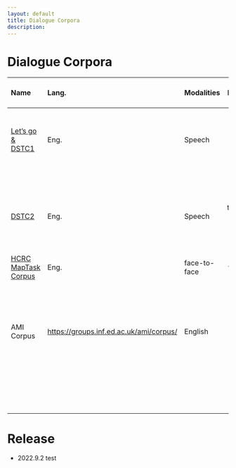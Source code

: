 ```yaml
---
layout: default
title: Dialogue Corpora
description: 
---
```

# Dialogue Corpora

| Name | Lang. | Modalities | Data Type | Task/Domain | Participants | Size | Ave. # of turns. | Brief Description | Paper Link |
|:---|:---|:---|:---:|:---|:---|:---|:---|:---|:---|
| [Let’s go & DSTC1](https://github.com/DialRC/LetsGoDataset)  | Eng. | Speech | Audio | Bus schedules | Human-System | 171K dialogues | n/a | telephone conversations between real users and bus information systems |  [Paper](http://www.cs.cmu.edu/~dbohus/docs/letsgo_interspeech2006.pdf) |
|  |  |  |  |  |  |  |  |  |  |
|  |  |  |  |  |  |  |  |  |  |
|  |  |  |  |  |  |  |  |  |  |
| [DSTC2](https://github.com/matthen/dstc)  | Eng. | Speech | transcripts and ASR results | Restaurant search | Human-System | 17K dialogues, 3.7M words | 7.88 | telephone conversations between hired users and restaurant search system |  [Paper](https://aclanthology.org/W14-4337.pdf) |
| [HCRC MapTask Corpus](https://groups.inf.ed.ac.uk/maptask/)  | Eng. | face-to-face | audio, video (not available) | - | Human-Human | n/a | n/a |  |  [Paper]()  |
| AMI Corpus | https://groups.inf.ed.ac.uk/ami/corpus/ | English | face-to-face | close-talking and far-field microphones, individual and room-view video cameras, projection, a whiteboard, individual pens. |  | multi-party human |  | |  |
|  |  |  |  |  |  |  |  | |  |
|  |  |  |  |  |  |  |  | |  |
|  |  |  |  |  |  |  |  | |  |
|  |  |  |  |  |  |  |  | |  |
|  |  |  |  |  |  |  |  | |  |
|  |  |  |  |  |  |  |  | |  |
|  |  |  |  |  |  |  |  | |  |
|  |  |  |  |  |  |  |  | |  |
|  |  |  |  |  |  |  |  | |  |
|  |  |  |  |  |  |  |  | |  |
|  |  |  |  |  |  |  |  | |  |
|  |  |  |  |  |  |  |  | |  |


# Release
- 2022.9.2 test

